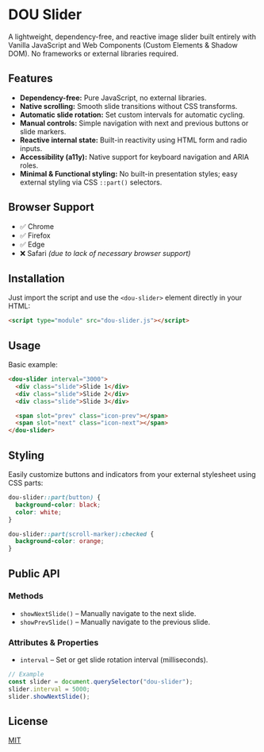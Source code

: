 # DOU Slider

A lightweight, dependency-free, and reactive image slider built entirely with Vanilla JavaScript and Web Components (Custom Elements & Shadow DOM). No frameworks or external libraries required.

## Features

- **Dependency-free:** Pure JavaScript, no external libraries.
- **Native scrolling:** Smooth slide transitions without CSS transforms.
- **Automatic slide rotation:** Set custom intervals for automatic cycling.
- **Manual controls:** Simple navigation with next and previous buttons or slide markers.
- **Reactive internal state:** Built-in reactivity using HTML form and radio inputs.
- **Accessibility (a11y):** Native support for keyboard navigation and ARIA roles.
- **Minimal & Functional styling:** No built-in presentation styles; easy external styling via CSS `::part()` selectors.

## Browser Support

- ✅ Chrome
- ✅ Firefox
- ✅ Edge
- ❌ Safari _(due to lack of necessary browser support)_

## Installation

Just import the script and use the `<dou-slider>` element directly in your HTML:

```html
<script type="module" src="dou-slider.js"></script>
```

## Usage

Basic example:

```html
<dou-slider interval="3000">
  <div class="slide">Slide 1</div>
  <div class="slide">Slide 2</div>
  <div class="slide">Slide 3</div>

  <span slot="prev" class="icon-prev"></span>
  <span slot="next" class="icon-next"></span>
</dou-slider>
```

## Styling

Easily customize buttons and indicators from your external stylesheet using CSS parts:

```css
dou-slider::part(button) {
  background-color: black;
  color: white;
}

dou-slider::part(scroll-marker):checked {
  background-color: orange;
}
```

## Public API

### Methods

- `showNextSlide()` – Manually navigate to the next slide.
- `showPrevSlide()` – Manually navigate to the previous slide.

### Attributes & Properties

- `interval` – Set or get slide rotation interval (milliseconds).

```js
// Example
const slider = document.querySelector("dou-slider");
slider.interval = 5000;
slider.showNextSlide();
```

## License

[MIT](https://opensource.org/license/mit)
